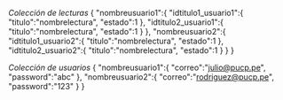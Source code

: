 *Colección de lecturas*
{
   "nombreusuario1":{
      "idtitulo1_usuario1":{
         "titulo":"nombrelectura",
         "estado":1
      },
      "idtitulo2_usuario1":{
         "titulo":"nombrelectura",
         "estado":1
      }
   },
   "nombreusuario2":{
      "idtitulo1_usuario2":{
         "titulo":"nombrelectura",
         "estado":1
      },
      "idtitulo2_usuario2":{
         "titulo":"nombrelectura",
         "estado":1
      }
   }
}

*Colección de usuarios*
{
   "nombreusuario1":{
      "correo":"julio@pucp.pe",
      "password":"abc"
   },
   "nombreusuario2":{
      "correo":"rodriguez@pucp.pe",
      "password":"123"
   }
}